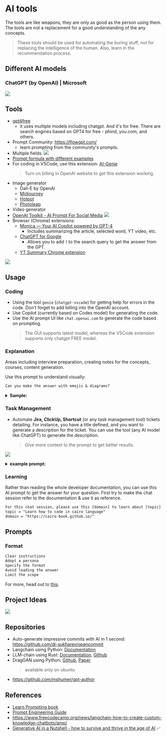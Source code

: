 # AI tools

The tools are like weapons, they are only as good as the person using them. The tools are not a replacement for a good understanding of the any concepts.

> These tools should be used for automating the boring stuff, not for replacing the intelligence of the human.
> Also, learn in the recommendation process.

## Different AI models

### ChatGPT (by OpenAI) | Microsoft

![](img/chatgpt_prompts.png)

## Tools

- [gpt4free](https://github.com/xtekky/gpt4free)
  - it uses multiple models including chatgpt. And it's for free. There are search engines based on GPT4 for free - phind, you.com, and others.
- Prompt Community: <https://flowgpt.com/>
  - learn prompting from the community's prompts.
- Multiple fields:
  ![](img/ai_tools1.png)
- [Prompt formula with different examples](https://www.linkedin.com/posts/rahulkanotra_chatgpt-activity-7052276853188796416-4vii)
- For coding in VSCode, use this extension: [AI-Genie](https://github.com/ai-genie/chatgpt-vscode)
  > Turn on billing in OpenAI website to get this extension working.
- Image generator
  - Dall-E by OpenAI
  - [Midjourney](https://www.midjourney.com/)
  - [Hotpot](https://hotpot.ai/)
  - [Photoleap](https://www.photoleapapp.com/)
- Video generator
- [OpenAI Toolkit - AI Prompt For Social Media](https://chrome.google.com/webstore/detail/openai-toolkit-ai-prompt/acgbggfkaphffpbcljiibhfipmmpboep/related)
  ![](img/ai_tools_social.png)
- Browser (Chrome) extensions:
  - [Monica — Your AI Copilot powered by GPT-4](https://chrome.google.com/webstore/detail/monica-%E2%80%94-your-ai-copilot/ofpnmcalabcbjgholdjcjblkibolbppb)
    - Includes summarizing the article, selected word, YT video, etc.
  - [ChatGPT for Google](https://chrome.google.com/webstore/detail/chatgpt-for-google/jgjaeacdkonaoafenlfkkkmbaopkbilf)
    - Allows you to add `?` to the search query to get the answer from the GPT.
  - [YT Summary Chrome extension](https://chrome.google.com/webstore/detail/youtube-article-summary-p/nmmicjeknamkfloonkhhcjmomieiodli/related)

![](img/ai_tools.jpeg)

## Usage

### Coding

- Using the tool `genie` (`chatgpt-vscode`) for getting help for errors in the code. Don't forget to add billing into the OpenAI account.
- Use Copilot (currently based on Codex model) for generating the code.
- Use the AI prompt UI like `chat.openai.com` to generate the code based on prompting.
  > The GUI supports latest model, whereas the VSCode extension supports only chatgpt FREE model.

### Explanation

Areas including interview preparation, creating notes for the concepts, courses, content generation.

Use this prompt to understand visually:

```txt
Can you make the answer with emojis & diagrams?
```

<details><summary><b>Sample:</b></summary>
Absolutely, I can try to explain using emojis and diagrams. However, please note that as a text-based AI, my ability to create diagrams is quite limited.

In a Next.js server, when you get multiple API requests, they are like a queue of people (requests) 🚶‍♀️🚶‍♂️🚶‍♀️🚶‍♂️ waiting to be served.

Let's say these people are waiting for two things: a cup of coffee ☕ and a sandwich 🥪. These are like two different API endpoints.

In a normal scenario without concurrency, this would be like serving each person one by one:

1. Serve coffee ☕ to the first person 🚶‍♀️
2. Serve sandwich 🥪 to the first person 🚶‍♀️
3. Only then move to the second person 🚶‍♂️

In this scenario, every other person has to wait until the person in front of them gets both their coffee and sandwich.

With concurrency, this process changes. You start making coffee and sandwiches for everyone at the same time:

1. Start making coffee ☕ for the first person 🚶‍♀️
2. Without waiting for the coffee to finish, start making a sandwich 🥪 for the first person 🚶‍♀️
3. Without waiting for the first person's coffee or sandwich to finish, start making coffee for the second person 🚶‍♂️
4. Continue this process for everyone in the line.

In code, this would look something like this:

```javascript
const requests = urls.map((url) => fetch(url)); // Start making coffee ☕ and sandwiches 🥪 for everyone

try {
  const responses = await Promise.all(requests); // Wait for everything to finish

  const data = await Promise.all(
    responses.map((response) => response.json()) // Convert everything to a format we can serve (like putting the coffee in cups and the sandwiches on plates)
  );

  res.status(200).json(data); // Serve everything
} catch (error) {
  res.status(500).json({ error: "Something went wrong" }); // If anything goes wrong, let the user know
}
```

Please note, the maximum number of people (requests) you can serve at once depends on how many baristas (server resources) you have. If you have more people than your baristas can handle, you might need more baristas (upgraded hardware, more servers, etc.).

I hope this helps! Let me know if you have any other questions.

</details>

### Task Management

- Automate **Jira, ClickUp, Shortcut** (or any task management tool) tickets detailing. For instance, you have a title defined, and you want to generate a description for the ticket. You can use the tool (any AI model like ChatGPT) to generate the description.
  > Give more context to the prompt to get better results.

![](img/task_management_ai.png)

<details>
<summary><b>example prompt: </b></summary>

```txt
I need your assistance in creating and setting up Task detailing properly for a [project]

project = "A sophisticated TODO app with Blockchain integration"

I will provide you with title
Please do the following in order to give me accurate detailing:

1. user story description
2. Analyse the story and break it down to Backend, Frontend(UI), Frontend(Integration), Blockchain subtasks
3. Then give me their respective subtasks with their detailed descriptions and acceptance criteria

Here, Frontend(Integration) means the API developed in Backend tasks and UI screens built in Frontend(UI)

I need you to provide the detailing in the following order:

The format should be like this
1. User Story Description
Subtasks
1. Backend
  1.1. Task 1
      1.1.1. Description and acceptance criteria for each tasks and so on
1. Frontend(UI)
      2.1.1. Description and acceptance criteria for each tasks and so on
2. Frontend(Integration)
      3.1.1. Description and acceptance criteria for each tasks and so on
3. Blockchain
      4.1.1. Description and acceptance criteria for each tasks and so on
```

</details>

### Learning

Rather than reading the whole developer documentation, you can use this AI prompt to get the answer for your question. First try to make the chat session refer to the documentation & use it as reference.

```txt
For this chat session, please use this [domain] to learn about [topic] from the documentation
topic = "Learn how to code in cairo language"
domain = "https://cairo-book.github.io/"
```

## Prompts

### Format

```txt
Clear instructions
Adopt a persona
Specify the format
Avoid leading the answer
Limit the scope
```

For more, head out to [this](./ai_prompt.md).

## Project Ideas

![](img/ai_project_ideas_1.png)

## Repositories

- Auto-generate impressive commits with AI in 1 second: <https://github.com/di-sukharev/opencommit>
- Langchain using Python: [Documentation](https://python.langchain.com/en/latest/index.html)
- LLM-chain using Rust: [Documentation](https://docs.llm-chain.xyz/), [Github](https://github.com/sobelio/llm-chain)
- DragGAN using Python: [Github](https://github.com/XingangPan/DragGAN), [Paper](https://vcai.mpi-inf.mpg.de/projects/DragGAN/)
  > available only on ubuntu
- <https://github.com/mshumer/gpt-author>

## References

- [Learn Prompting book](https://learnprompting.org/docs/basics/intro)
- [Prompt Engineering Guide](https://github.com/dair-ai/Prompt-Engineering-Guide)
- <https://www.freecodecamp.org/news/langchain-how-to-create-custom-knowledge-chatbots/amp/>
- [Generative AI in a Nutshell - how to survive and thrive in the age of AI](https://www.youtube.com/watch?v=2IK3DFHRFfw) ✅
